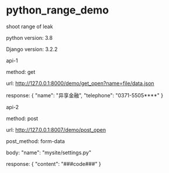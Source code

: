 # python_range_demo
shoot range of leak

python version: 3.8

Django version: 3.2.2

api-1

method:
    get
    
url:
    http://127.0.0.1:8000/demo/get_open?name=file/data.json
    
response:
    {
      "name": "异享金融",
      "telephone": "0371-5505****"
    }


api-2

method:
    post
    
url:
    http://127.0.0.1:8007/demo/post_open
    
post_method:
    form-data
    
body:
    "name": "mysite/settings.py"
    
response:
    {
        "content": "###code###"
    }

